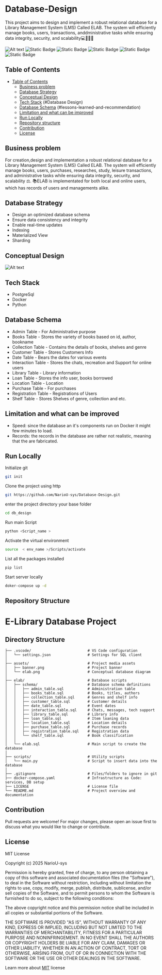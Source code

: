 # Database-Design
This project aims to design and implement a robust relational database for a Library Management System (LMS) Called ELAB. The system will efficiently manage books, users, transactions, anddministrative tasks while ensuring data integrity, security, and scalability💻👨‍💻😊

![Alt text](assets/banner.png)
![Static Badge](https://img.shields.io/badge/Python_version-3.10%2B-cyan) 
![Static Badge](https://img.shields.io/badge/Database_strategy-Indexing_Sharding_Materialized%20view-yellow)
![Static Badge](https://img.shields.io/badge/Docker-violet) 
![Static Badge](https://img.shields.io/badge/License-MIT-green) 
![Static Badge](https://img.shields.io/badge/Open_source-pink)

## Table of Contents
- [Table of Contents](#table-of-contents)
  - [Business problem](#business-problem)
  - [Database Strategy](#database-strategy)
  - [Conceptual Design](#conceptual-design)
  - [Tech Stack](#tech-stack)
  (#Database Design)
  - [Database Schema](#Database-Schema)
  (#lessons-learned-and-recommendation)
  - [Limitation and what can be improved](#limitation-and-what-can-be-improved)
  - [Run Locally](#run-locally)
  - [Repository structure](#repository-structure)
  - [Contribution](#contribution)
  - [License](#license)



## Business problem
For creation,design and implementation a robust relational database for a Library Management System (LMS) Called ELAB. The system will efficiently manage books, users, purchases, researches, study, leisure transactions, and administrative tasks while ensuring data integrity, security, and scalability ⚖.
    📚ELAB is implementated for both local and online users,
which has records of users and managements alike.  

## Database Strategy
- Design an optimized database schema
- Ensure data consistency and integrity
- Enable real-time updates
- Indexing
- Materialized View
- Sharding

## Conceptual Design
![Alt text](assets/Elab.jpg)

## Tech Stack
- PostgreSql
- Docker
- Python

## Database Schema
- Admin Table - For Administrative purpose
- Books Table - Stores the variety of books based on id, author, bookname
- Collection Table - Contains the details of books, shelves and genre
- Customer Table - Stores Customers Info
- Date Table - Bears the dates for various events
- Interaction Table - Stores the chats, recreation and Support for online users
- Library Table - Library information
- Loan Table - Stores the info user, books borrowed 
- Location Table - Location
- Purchase Table - For purchases
- Registration Table - Registrations of Users
- Shelf Table - Stores Shelves of genre, collection and etc.

## Limitation and what can be improved
- Speed: since the database an it's components run on Docker it might few minutes to load.
- Records: the records in the database are rather not realistic, meaning that the are fabricated.

## Run Locally
Initialize git

```bash
git init
```


Clone the project using http

```bash
git https://github.com/NarioU-sys/Database-Design.git
```

enter the project directory your base folder

```bash
cd db_design
```

Run main Script

```bash
python <Script_name >
```

Activate the virtual environment

```bash
source  < env_name >/Scripts/activate
```

List all the packages installed

```bash
pip list
```

Start server locally
```bash
doker-compose up -d
```
## Repository Structure

# E-Library Database Project

## Directory Structure
```
├── .vscode/                          # VS Code configuration
│   └── settings.json                 # Settings for SQL client
│
├── assets/                           # Project media assets
│   ├── banner.png                    # Project banner
│   └── elab.png                      # Conceptual database diagram
│
├── elab/                             # Database scripts
│   ├── schema/                       # Database schema definitions
│   │   ├── admin_table.sql           # Administration table
│   │   ├── books_table.sql           # Books, titles, authors
│   │   ├── collection_table.sql      # Genres and shelf info
│   │   ├── customer_table.sql        # Customer details
│   │   ├── date_table.sql            # Event dates
│   │   ├── interaction_table.sql     # Chats, messages, tech support
│   │   ├── library_table.sql         # Library info
│   │   ├── loan_table.sql            # Item loaning data
│   │   ├── location_table.sql        # Location details
│   │   ├── purchase_table.sql        # Purchase records
│   │   ├── registration_table.sql    # Registration data
│   │   └── shelf_table.sql           # Book classification
│   │
│   └── elab.sql                      # Main script to create the database
│
├── scripts/                          # Utility scripts
│   └── main.py                       # Script to insert data into the database
│
├── .gitignore                        # Files/folders to ignore in git
├── docker-compose.yaml               # Infrastructure as Code: services, DB setup
├── LICENSE                           # License file
└── README.md                         # Project overview and documentation
```
## Contribution

Pull requests are welcome! For major changes, please open an issue first to discuss what you would like to change or contribute.

## License

MIT License

Copyright (c) 2025 NarioU-sys

Permission is hereby granted, free of charge, to any person obtaining a copy
of this software and associated documentation files (the "Software"), to deal
in the Software without restriction, including without limitation the rights
to use, copy, modify, merge, publish, distribute, sublicense, and/or sell
copies of the Software, and to permit persons to whom the Software is
furnished to do so, subject to the following conditions:

The above copyright notice and this permission notice shall be included in all
copies or substantial portions of the Software.

THE SOFTWARE IS PROVIDED "AS IS", WITHOUT WARRANTY OF ANY KIND, EXPRESS OR
IMPLIED, INCLUDING BUT NOT LIMITED TO THE WARRANTIES OF MERCHANTABILITY,
FITNESS FOR A PARTICULAR PURPOSE AND NONINFRINGEMENT. IN NO EVENT SHALL THE
AUTHORS OR COPYRIGHT HOLDERS BE LIABLE FOR ANY CLAIM, DAMAGES OR OTHER
LIABILITY, WHETHER IN AN ACTION OF CONTRACT, TORT OR OTHERWISE, ARISING FROM,
OUT OF OR IN CONNECTION WITH THE SOFTWARE OR THE USE OR OTHER DEALINGS IN THE
SOFTWARE.

Learn more about [MIT](https://choosealicense.com/licenses/mit/) license
